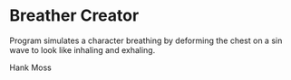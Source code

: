 # Breather Creator

Program simulates a character breathing by deforming the chest on a sin wave to look like inhaling and exhaling.

Hank Moss

